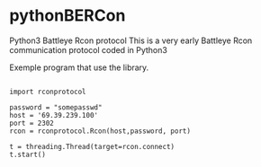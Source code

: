 pythonBERCon
============

Python3 Battleye Rcon protocol
This is a very early Battleye Rcon communication protocol coded in Python3



Exemple program that use the library.
```

import rconprotocol

password = "somepasswd"
host = '69.39.239.100'
port = 2302
rcon = rconprotocol.Rcon(host,password, port)

t = threading.Thread(target=rcon.connect)
t.start()
```
